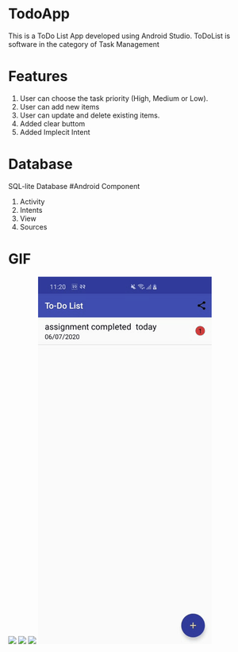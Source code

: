 # TodoApp
This is a ToDo List App developed using Android Studio. ToDoList is software in the category of Task Management
# Features
1. User can choose the task priority (High, Medium or Low).
2. User can add new items
3. User can update and delete existing items.
4. Added clear buttom 
5. Added Implecit Intent
# Database
 SQL-lite Database
 #Android Component
 1. Activity
 2. Intents
 3. View
 4. Sources 
 
 # GIF 
<img src="20200706_113051.gif">

<img src="20200706_113351.gif">

<img src="20200706_113603.gif">

<img src="20200706_113856.gif">
